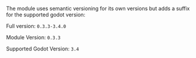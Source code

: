 The module uses semantic versioning for its own versions but adds a suffix for the supported godot version:

Full version: `0.3.3-3.4.0`

Module Version: `0.3.3`

Supported Godot Version: `3.4`
